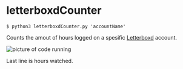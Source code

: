 # letterboxdCounter
```$ python3 letterboxdCounter.py 'accountName'  ```

Counts the amout of hours logged on a spesific [Letterboxd](https://letterboxd.com/) account.

![picture of code running](https://raw.githubusercontent.com/PeterLiessem/letterboxdCounter/main/running.png)

Last line is hours watched.
